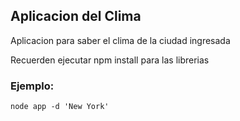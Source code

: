 ## Aplicacion del Clima

Aplicacion para saber el clima de la ciudad ingresada

Recuerden ejecutar npm install para las librerias


### Ejemplo:

```
node app -d 'New York'
```
